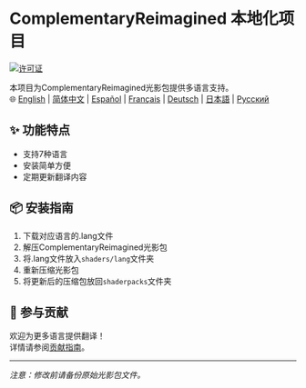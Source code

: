 # ComplementaryReimagined 本地化项目

[![许可证](https://img.shields.io/badge/License-MIT-blue.svg)](../../LICENSE)

本项目为ComplementaryReimagined光影包提供多语言支持。  
🌐 [English](../../README.md) | [简体中文](#) | [Español](README.es.md) | [Français](README.fr.md) | [Deutsch](README.de.md) | [日本語](README.ja.md) | [Русский](README.ru.md)

## ✨ 功能特点
- 支持7种语言
- 安装简单方便
- 定期更新翻译内容

## 📦 安装指南
1. 下载对应语言的.lang文件
2. 解压ComplementaryReimagined光影包
3. 将.lang文件放入`shaders/lang`文件夹
4. 重新压缩光影包
5. 将更新后的压缩包放回`shaderpacks`文件夹

## 🤝 参与贡献
欢迎为更多语言提供翻译！  
详情请参阅[贡献指南](CONTRIBUTING.zh.md)。

---

*注意：修改前请备份原始光影包文件。*
